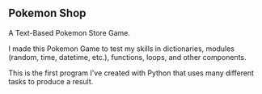## Pokemon Shop
A Text-Based Pokemon Store Game. 

I made this Pokemon Game to test my skills in dictionaries, modules (random, time, datetime, etc.), functions, loops, and other components.

This is the first program I've created with Python that uses many different tasks to produce a result.
